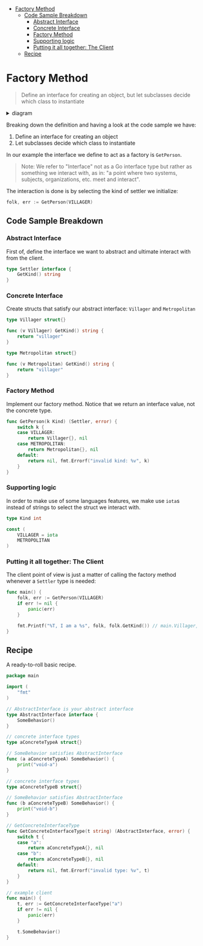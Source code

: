 - [Factory Method](#factory-method)
  * [Code Sample Breakdown](#code-sample-breakdown)
    + [Abstract Interface](#abstract-interface)
    + [Concrete Interface](#concrete-interface)
    + [Factory Method](#factory-method-1)
    + [Supporting logic](#supporting-logic)
    + [Putting it all together: The Client](#putting-it-all-together-the-client)
  * [Recipe](#recipe)

# Factory Method

> Define an interface for creating an object, but let subclasses decide which class to instantiate

<details>
<summary>diagram</summary>
<br>

```
┌──────────────┐                      ┌──────────────┐             
│              │                      │              │             
│    Client    │─────────────────────▶│   Factory    │             
│              │                      │              │             
└──────────────┘                      └──────────────┘             
                                              △
                                              │
                                              │                   
                                      ┌───────────────┐            
                                      │               │            
                                      │    Settler    │            
                                      │               │            
                                      └───────────────┘            
                                              △
                                              │
                                  ┌ ─ ─ ─ ─ ─ ┴ ─ ─ ─ ─ ─ ┐        
                                                                   
                                  │                       │        
                          ┌───────────────┐       ┌───────────────┐
                          │               │       │               │
                          │   Villager    │       │ Metropolitan  │
                          │               │       │               │
                          └───────────────┘       └───────────────┘
```

</details>

Breaking down the definition and having a look at the code sample we have:

1. Define an interface for creating an object
2. Let subclasses decide which class to instantiate

In our example the interface we define to act as a factory is `GetPerson`.

> Note: We refer to "Interface" not as a Go interface type but rather as something we interact with, as in: "a point where two systems, subjects, organizations, etc. meet and interact".

The interaction is done is by selecting the kind of settler we initialize:

```go
folk, err := GetPerson(VILLAGER)
```

## Code Sample Breakdown

### Abstract Interface
First of, define the interface we want to abstract and ultimate interact with from the client.

```go
type Settler interface {
	GetKind() string
}
```

### Concrete Interface
Create structs that satisfy our abstract interface: `Villager` and `Metropolitan`

```go
type Villager struct{}

func (v Villager) GetKind() string {
	return "villager"
}
```

```go
type Metropolitan struct{}

func (v Metropolitan) GetKind() string {
	return "villager"
}
```

### Factory Method
Implement our factory method. Notice that we return an interface value, not the concrete type.

```go
func GetPerson(k Kind) (Settler, error) {
	switch k {
	case VILLAGER:
		return Villager{}, nil
	case METROPOLITAN:
		return Metropolitan{}, nil
	default:
		return nil, fmt.Errorf("invalid kind: %v", k)
	}
}
```

### Supporting logic

In order to make use of some languages features, we make use `iota`s instead of strings to select the struct we interact with.

```go
type Kind int

const (
	VILLAGER = iota
	METROPOLITAN
)
```

### Putting it all together: The Client
The client point of view is just a matter of calling the factory method whenever a `Settler` type is needed:

```go
func main() {
	folk, err := GetPerson(VILLAGER)
	if err != nil {
		panic(err)
	}

	fmt.Printf("%T, I am a %s", folk, folk.GetKind()) // main.Villager, I am a villager
}
```

## Recipe

A ready-to-roll basic recipe.

```go
package main

import (
	"fmt"
)

// AbstractInterface is your abstract interface
type AbstractInterface interface {
	SomeBehavior()
}

// concrete interface types
type aConcreteTypeA struct{}

// SomeBehavior satisfies AbstractInterface
func (a aConcreteTypeA) SomeBehavior() {
	print("void-a")
}

// concrete interface types
type aConcreteTypeB struct{}

// SomeBehavior satisfies AbstractInterface
func (b aConcreteTypeB) SomeBehavior() {
	print("void-b")
}

// GetConcreteInterfaceType
func GetConcreteInterfaceType(t string) (AbstractInterface, error) {
	switch t {
	case "a":
		return aConcreteTypeA{}, nil
	case "b":
		return aConcreteTypeB{}, nil
	default:
		return nil, fmt.Errorf("invalid type: %v", t)
	}
}

// example client
func main() {
	t, err := GetConcreteInterfaceType("a")
	if err != nil {
		panic(err)
	}

	t.SomeBehavior()
}
```